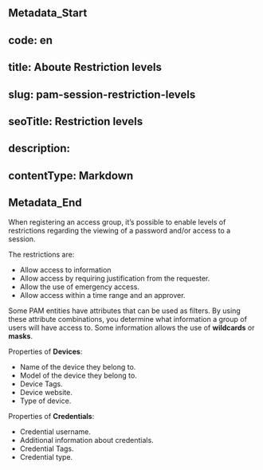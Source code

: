 ## Metadata_Start 
## code: en
## title: Aboute Restriction levels 
## slug: pam-session-restriction-levels 
## seoTitle: Restriction levels 
## description:  
## contentType: Markdown 
## Metadata_End
When registering an access group, it’s possible to enable levels of restrictions regarding the viewing of a password and/or access to a session.

The restrictions are:

* Allow access to information
* Allow access by requiring justification from the requester.
* Allow the use of emergency access.
* Allow access within a time range and an approver.

Some PAM entities have attributes that can be used as filters. By using these attribute combinations, you determine what information a group of users will have access to. Some information allows the use of **wildcards** or **masks**.

Properties of **Devices**:

* Name of the device they belong to.
* Model of the device they belong to.
* Device Tags.
* Device website.
* Type of device.

Properties of **Credentials**:

* Credential username.
* Additional information about credentials.
* Credential Tags.
* Credential type.
